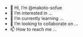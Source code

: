 - 👋 Hi, I’m @makoto-sofue
- 👀 I’m interested in ...
- 🌱 I’m currently learning ...
- 💞️ I’m looking to collaborate on ...
- 📫 How to reach me ...

<!---
makoto-sofue/makoto-sofue is a ✨ special ✨ repository because its `README.md` (this file) appears on your GitHub profile.
You can click the Preview link to take a look at your changes.
--->

